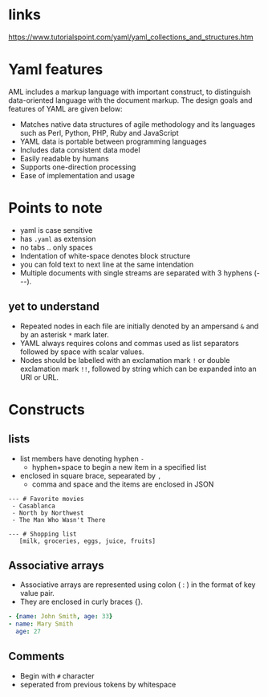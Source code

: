 # links

https://www.tutorialspoint.com/yaml/yaml_collections_and_structures.htm

# Yaml features

AML includes a markup language with important construct, to distinguish
data-oriented language with the document markup. The design goals and features
of YAML are given below:

* Matches native data structures of agile methodology and its
  languages such as Perl, Python, PHP, Ruby and JavaScript
* YAML data is portable between programming languages
* Includes data consistent data model
* Easily readable by humans
* Supports one-direction processing
* Ease of implementation and usage

# Points to note

* yaml is case sensitive
* has `.yaml` as extension
* no tabs .. only spaces
* Indentation of white-space denotes block structure
* you can fold text to next line at the same intendation
* Multiple documents with single streams are separated with 3 hyphens (---).

## yet to understand

* Repeated nodes in each file are initially denoted by an ampersand `&`
  and by an asterisk `*` mark later.
* YAML always requires colons and commas used as list separators followed
  by space with scalar values.
* Nodes should be labelled with an exclamation mark `!` or double
  exclamation mark `!!`, followed by string which can be expanded
  into an URI or URL.

# Constructs

## lists

* list members have denoting hyphen `-`
    * hyphen+space to begin a new item in a specified list
* enclosed in square brace, sepearated by `,`
    * comma and space and the items are enclosed in JSON

```
--- # Favorite movies
 - Casablanca
 - North by Northwest
 - The Man Who Wasn't There

--- # Shopping list
   [milk, groceries, eggs, juice, fruits]

```

## Associative arrays

* Associative arrays are represented using colon ( : ) in the format of key value pair.
* They are enclosed in curly braces {}.

```yaml
- {name: John Smith, age: 33}
- name: Mary Smith
  age: 27
```

## Comments

* Begin with `#` character
* seperated from previous tokens by whitespace
